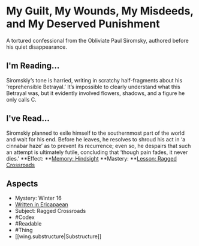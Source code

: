 # My Guilt, My Wounds, My Misdeeds, and My Deserved Punishment
A tortured confessional from the Obliviate Paul Siromsky, authored before his quiet disappearance.
## I'm Reading...
Siromskiy’s tone is harried, writing in scratchy half-fragments about his ‘reprehensible Betrayal.’ It’s impossible to clearly understand what this Betrayal was, but it evidently involved flowers, shadows, and a figure he only calls C.
## I've Read...
Siromskiy planned to exile himself to the southernmost part of the world and wait for his end. Before he leaves, he resolves to shroud his act in ‘a cinnabar haze’ as to prevent its recurrence; even so, he despairs that such an attempt is ultimately futile, concluding that ‘though pain fades, it never dies.’
**Effect: **[Memory: Hindsight](https://uadaf.theevilroot.xyz/rowenarium/element/mem.hindsight)
**Mastery: **[Lesson: Ragged Crossroads](https://uadaf.theevilroot.xyz/rowenarium/element/x.raggedcrossroads)
## Aspects
- Mystery: Winter 16
- [Written in Ericapaean](https://uadaf.theevilroot.xyz/rowenarium/element/w.ericapaean)
- Subject: Ragged Crossroads
- #Codex
- #Readable
- #Thing
- [[wing.substructure|Substructure]]